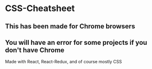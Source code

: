 # CSS-Cheatsheet

## This has been made for Chrome browsers
## You will have an error for some projects if you don't have Chrome

Made with React, React-Redux, and of course mostly CSS
